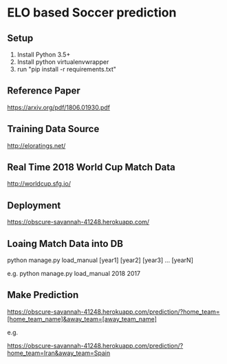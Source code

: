 # ELO based Soccer prediction

## Setup

1. Install Python 3.5+
2. Install python virtualenvwrapper
3. run "pip install -r requirements.txt"


## Reference Paper

https://arxiv.org/pdf/1806.01930.pdf

## Training Data Source

http://eloratings.net/

## Real Time 2018 World Cup Match Data

http://worldcup.sfg.io/

## Deployment

https://obscure-savannah-41248.herokuapp.com/

## Loaing Match Data into DB

python manage.py load_manual [year1] [year2] [year3] ... [yearN]

e.g. python manage.py load_manual 2018 2017

## Make Prediction

https://obscure-savannah-41248.herokuapp.com/prediction/?home_team=[home_team_name]&away_team=[away_team_name]

e.g.

https://obscure-savannah-41248.herokuapp.com/prediction/?home_team=Iran&away_team=Spain
